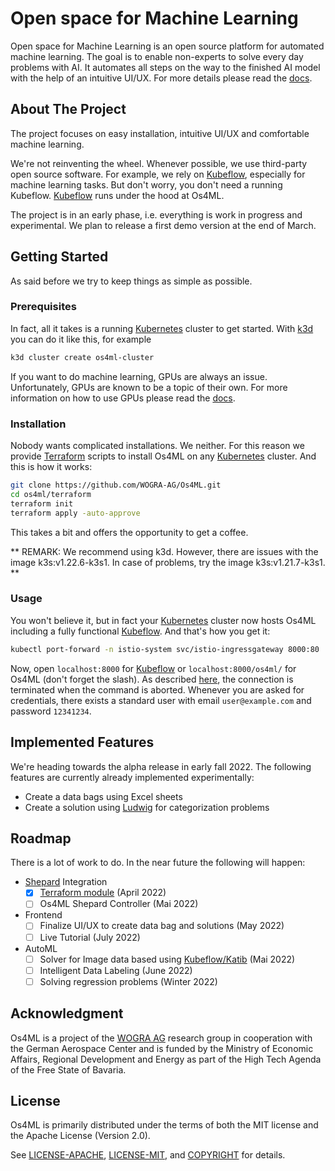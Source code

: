 # Open space for Machine Learning
Open space for Machine Learning is an open source platform for automated 
machine learning. The goal is to enable non-experts to solve every day 
problems with AI. It automates all steps on the way to the finished AI 
model with the help of an intuitive UI/UX. For more details please read the 
[docs][].

## About The Project
The project focuses on easy installation, intuitive UI/UX and comfortable 
machine learning.

We're not reinventing the wheel. Whenever possible, we use third-party open 
source software. For example, we rely on [Kubeflow][], especially for machine 
learning tasks. But don't worry, you don't need a running Kubeflow. 
[Kubeflow][] runs  under the hood at Os4ML.

The project is in an early phase, i.e. everything is work in progress and 
experimental. We plan to release a first demo version at the end of March.

## Getting Started
As said before we try to keep things as simple as possible. 

### Prerequisites
In fact, all it takes is a running [Kubernetes][] cluster to get started.
With [k3d][] you can do it like this, for example

```sh
k3d cluster create os4ml-cluster
```

If you want to do machine learning, GPUs are always an issue. Unfortunately, 
GPUs are known to be a topic of their own. For more information on how to 
use GPUs please read the [docs][].

### Installation
Nobody wants complicated installations. We neither. For this reason
we provide [Terraform][] scripts to install Os4ML on any [Kubernetes][]
cluster. And this is how it works:

```sh
git clone https://github.com/WOGRA-AG/Os4ML.git
cd os4ml/terraform
terraform init
terraform apply -auto-approve
```

This takes a bit and offers the opportunity to get a coffee.

** REMARK: We recommend using k3d. However, there are issues with the image
k3s:v1.22.6-k3s1. In case of problems, try the image k3s:v1.21.7-k3s1. **

### Usage
You won't believe it, but in fact your [Kubernetes][] cluster now hosts Os4ML 
including a fully functional [Kubeflow][]. And that's how you get it:

```sh
kubectl port-forward -n istio-system svc/istio-ingressgateway 8000:80
```
Now, open `localhost:8000` for [Kubeflow][] or `localhost:8000/os4ml/` for 
Os4ML (don't forget the slash). As described 
[here](https://kubernetes.io/docs/tasks/access-application-cluster/port-forward-access-application-cluster/),
the connection is terminated when the command is aborted. Whenever you are 
asked for credentials, there exists a standard user with email 
`user@example.com` and password `12341234`.

## Implemented Features
We're heading towards the alpha release in early fall 2022. The following 
features are currently already implemented experimentally:

- Create a data bags using Excel sheets
- Create a solution using [Ludwig](https://github.com/ludwig-ai/ludwig) for 
  categorization problems

## Roadmap
There is a lot of work to do. In the near future the following will happen:

- [Shepard] Integration
   - [x] [Terraform module](https://github.com/WOGRA-AG/terraform-kustomization-shepard) (April 2022)
   - [ ] Os4ML Shepard Controller (Mai 2022)
- Frontend
   - [ ] Finalize UI/UX to create data bag and solutions (May 2022)
   - [ ] Live Tutorial (July 2022)
- AutoML
   - [ ] Solver for Image data based using  [Kubeflow/Katib][] (Mai 2022)
   - [ ] Intelligent Data Labeling (June 2022)
   - [ ] Solving regression problems (Winter 2022)
   
## 	Acknowledgment
Os4ML is a project of the [WOGRA AG][] research group in cooperation with the 
German Aerospace Center and is funded by the Ministry of Economic Affairs, 
Regional Development and Energy as part of the High Tech Agenda of the 
Free State of Bavaria.

## License
Os4ML is primarily distributed under the terms of both the MIT license
and the Apache License (Version 2.0).

See [LICENSE-APACHE](LICENSE-APACHE), [LICENSE-MIT](LICENSE-MIT), and
[COPYRIGHT](COPYRIGHT) for details.

[Angular]: https://angular.io/
[FastAPI]: https://fastapi.tiangolo.com/
[Kubernetes]: https://kubernetes.io/
[Kubernetes/port-forward]: https://kubernetes.io/docs/tasks/access-application-cluster/port-forward-access-application-cluster/
[Kubeflow]: https://www.kubeflow.org/
[Kubeflow/Katib]: https://github.com/kubeflow/katib
[k3d]: https://k3d.io
[MinIO]: https://min.io/
[OpenAPI]:https://swagger.io/specification/
[docs]: https://wogra-ag.github.io/os4ml-docs/
[Shepard]: https://gitlab.com/dlr-shepard
[Terraform]: https://www.terraform.io/
[WOGRA AG]: https://www.wogra.com/
[WOGRA-AG/kubeflow/kustomization]: https://registry.terraform.io/modules/WOGRA-AG/kubeflow/kustomization/latest
